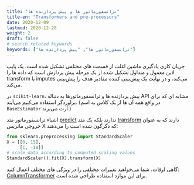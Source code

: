 ```yaml
---
title: "ترانسفورماتور ها و پیش پردازنده ها"
title-en: "Transformers and pre-processors"
date: 2020-12-09
lastmod: 2020-12-28
weight: 2
draft: false
# search related keywords
keywords: ["ترانسفورماتور ها", "پیش پردازنده ها"]
---
```


جریان کاری یادگیری ماشین اغلب از قسمت های مختلفی تشکیل شده است.
یک پایپ لاین معمول و متداول تشکیل شده از یک مرحله پیش پردازش است که داده ها را
transform یا imputes می‌کند،
و در نهایت یک پیش‌بینی کننده مقادیر هدف را پیش‌بینی می‌کند.

در `scikit-learn`،
پیش پردازنده ها و ترانسفورماتورها به دنباله API مشابه ای که
برای براوردگر استفاده می‌کنیم می‌آیند.
(در واقع همه آن ها از یک کلاس به اسم `BaseEstimator` ارث می‌برند.)

اشیاء ترانسفورماتور متد
[predict](https://scikit-learn.org/stable/glossary.html#term-predict)
ندارند بلکه یک متد
[transform](https://scikit-learn.org/stable/glossary.html#term-transform)
دارند که به عنوان خروجی ماتریس X که دگرگون شده است را می‌دهند:


```python
from sklearn.preprocessing import StandardScaler
X = [[0, 15],
     [1, -10]]
# scale data according to computed scaling values
StandardScaler().fit(X).transform(X)
```
گاهی اوقات، شما می‌خواهید تغییرات مختلفی را در ویژگی های مختلف اعمال کنید:
[ColumnTransformer](https://scikit-learn.org/stable/modules/compose.html#column-transformer)
برای این موارد استفاده طراحی شده است.
